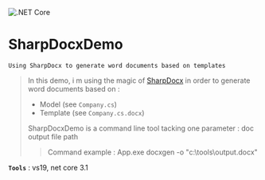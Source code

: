 ![.NET Core](https://github.com/aimenux/SharpDocxDemo/workflows/.NET%20Core/badge.svg)
# SharpDocxDemo
```
Using SharpDocx to generate word documents based on templates
```
> In this demo, i m using the magic of [SharpDocx](https://github.com/egonl/SharpDocx) in order to generate word documents based on :
> - Model (see `Company.cs`)
> - Template (see `Company.cs.docx`)
>
> SharpDocxDemo is a command line tool tacking one parameter : doc output file path
>> Command example : App.exe docxgen -o "c:\tools\output.docx"

**`Tools`** : vs19, net core 3.1